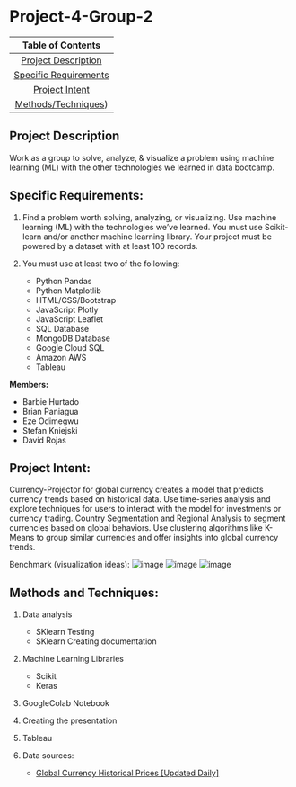 # Project-4-Group-2

|Table of Contents|
|:---:|
|[Project Description](#Project-Description)|
|[Specific Requirements](#Specific-Requirements)|
|[Project Intent](#Project-Intent)|
|[Methods/Techniques]([#Methods-and-Techniques))|





## **Project Description**

Work as a group to solve, analyze, & visualize a problem using machine learning (ML) with the other technologies we learned in data bootcamp.

## **Specific Requirements:**
1. Find a problem worth solving, analyzing, or visualizing. Use machine learning (ML) with the technologies we’ve learned. You must use Scikit-learn and/or another machine learning library. Your project must be powered by a dataset with at least 100 records.

2. You must use at least two of the following:
    * Python Pandas
    * Python Matplotlib
    * HTML/CSS/Bootstrap
    * JavaScript Plotly
    * JavaScript Leaflet
    * SQL Database
    * MongoDB Database
    * Google Cloud SQL
    * Amazon AWS
    * Tableau

**Members:**
* Barbie Hurtado
* Brian Paniagua
* Eze Odimegwu
* Stefan Kniejski
* David Rojas


## **Project Intent:**
Currency-Projector for global currency creates a model that predicts currency trends based on historical data. Use time-series analysis and explore techniques for users to interact with the model for investments or currency trading. Country Segmentation and Regional Analysis to segment currencies based on global behaviors. Use clustering algorithms like K-Means to group similar currencies and offer insights into global currency trends.

Benchmark (visualization ideas):
  ![image](https://github.com/Stefan-Kniejski/Project-4-Group-2/assets/131806290/530acf5a-e7bf-4886-bfd4-8690b00460f9)
  ![image](https://github.com/Stefan-Kniejski/Project-4-Group-2/assets/131806290/73408586-516a-4710-8a9c-150af55eec5c)
  ![image](https://github.com/Stefan-Kniejski/Project-4-Group-2/assets/131806290/3d8b269c-373a-4a8e-9356-4e8543167bc6)

## **Methods and Techniques:**
1. Data analysis
   * SKlearn Testing
   * SKlearn Creating documentation
   
2. Machine Learning Libraries
   * Scikit
   * Keras

3. GoogleColab Notebook
4. Creating the presentation
5. Tableau
   
6. Data sources:
   * [Global Currency Historical Prices [Updated Daily]](https://www.kaggle.com/datasets/usamabuttar/global-currency-historical-prices-updated-daily/?select=Price-Data)




